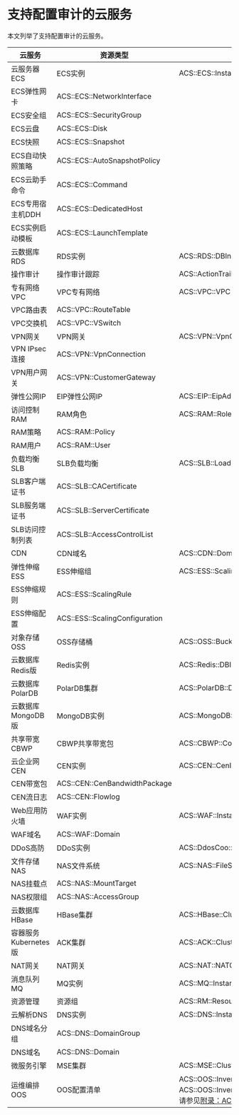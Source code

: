 # 支持配置审计的云服务

本文列举了支持配置审计的云服务。

|云服务|资源类型|资源代码|
|---|----|----|
|云服务器ECS|ECS实例|ACS::ECS::Instance|
|ECS弹性网卡|ACS::ECS::NetworkInterface|
|ECS安全组|ACS::ECS::SecurityGroup|
|ECS云盘|ACS::ECS::Disk|
|ECS快照|ACS::ECS::Snapshot|
|ECS自动快照策略|ACS::ECS::AutoSnapshotPolicy|
|ECS云助手命令|ACS::ECS::Command|
|ECS专用宿主机DDH|ACS::ECS::DedicatedHost|
|ECS实例启动模板|ACS::ECS::LaunchTemplate|
|云数据库RDS|RDS实例|ACS::RDS::DBInstance|
|操作审计|操作审计跟踪|ACS::ActionTrail::Trail|
|专有网络VPC|VPC专有网络|ACS::VPC::VPC|
|VPC路由表|ACS::VPC::RouteTable|
|VPC交换机|ACS::VPC::VSwitch|
|VPN网关|VPN网关|ACS::VPN::VpnGateway|
|VPN IPsec连接|ACS::VPN::VpnConnection|
|VPN用户网关|ACS::VPN::CustomerGateway|
|弹性公网IP|EIP弹性公网IP|ACS::EIP::EipAddress|
|访问控制RAM|RAM角色|ACS::RAM::Role|
|RAM策略|ACS::RAM::Policy|
|RAM用户|ACS::RAM::User|
|负载均衡SLB|SLB负载均衡|ACS::SLB::LoadBalancer|
|SLB客户端证书|ACS::SLB::CACertificate|
|SLB服务端证书|ACS::SLB::ServerCertificate|
|SLB访问控制列表|ACS::SLB::AccessControlList|
|CDN|CDN域名|ACS::CDN::Domain|
|弹性伸缩ESS|ESS伸缩组|ACS::ESS::ScalingGroup|
|ESS伸缩规则|ACS::ESS::ScalingRule|
|ESS伸缩配置|ACS::ESS::ScalingConfiguration|
|对象存储OSS|OSS存储桶|ACS::OSS::Bucket|
|云数据库Redis版|Redis实例|ACS::Redis::DBInstance|
|云数据库PolarDB|PolarDB集群|ACS::PolarDB::DBCluster|
|云数据库MongoDB版|MongoDB实例|ACS::MongoDB::DBInstance|
|共享带宽CBWP|CBWP共享带宽包|ACS::CBWP::CommonBandwidthPackage|
|云企业网CEN|CEN实例|ACS::CEN::CenInstance|
|CEN带宽包|ACS::CEN::CenBandwidthPackage|
|CEN流日志|ACS::CEN::Flowlog|
|Web应用防火墙|WAF实例|ACS::WAF::Instance|
|WAF域名|ACS::WAF::Domain|
|DDoS高防|DDoS实例|ACS::DdosCoo::Instance|
|文件存储NAS|NAS文件系统|ACS::NAS::FileSystem|
|NAS挂载点|ACS::NAS::MountTarget|
|NAS权限组|ACS::NAS::AccessGroup|
|云数据库HBase|HBase集群|ACS::HBase::Cluster|
|容器服务Kubernetes版|ACK集群|ACS::ACK::Cluster|
|NAT网关|NAT网关|ACS::NAT::NATGateway|
|消息队列MQ|MQ实例|ACS::MQ::Instance|
|资源管理|资源组|ACS::RM::ResourceGroup|
|云解析DNS|DNS实例|ACS::DNS::Instance|
|DNS域名分组|ACS::DNS::DomainGroup|
|DNS域名|ACS::DNS::Domain|
|微服务引擎|MSE集群|ACS::MSE::Cluster|
|运维编排OOS|OOS配置清单|ACS::OOS::Inventory**说明：** 关于ACS::OOS::Inventory的概念和数据结构，请参见[附录：ACS::OOS::Inventory](/cn.zh-CN/.md)。 |

